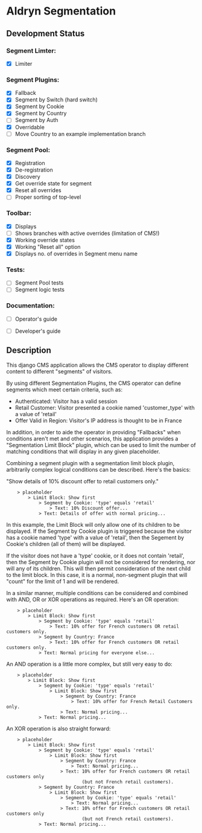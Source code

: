 Aldryn Segmentation
===================

Development Status
------------------

### Segment Limter:
- [x] Limiter

### Segment Plugins:
- [x] Fallback
- [x] Segment by Switch (hard switch)
- [x] Segment by Cookie
- [x] Segment by Country
- [ ] Segment by Auth
- [x] Overridable
- [ ] Move Country to an example implementation branch

### Segment Pool:
- [x] Registration
- [x] De-registration
- [x] Discovery
- [x] Get override state for segment
- [x] Reset all overrides
- [ ] Proper sorting of top-level

### Toolbar:
- [x] Displays
- [ ] Shows branches with active overrides (limitation of CMS!)
- [x] Working override states
- [x] Working "Reset all" option
- [x] Displays no. of overrides in Segment menu name

### Tests:
- [ ] Segment Pool tests
- [ ] Segment logic tests

### Documentation:
- [ ] Operator's guide
- [ ] Developer's guide


Description
-----------

This django CMS application allows the CMS operator to display different
content to different "segments" of visitors.

By using different Segmentation Plugins, the CMS operator can define segments
which meet certain criteria, such as:

* Authenticated: Visitor has a valid session
* Retail Customer: Visitor presented a cookie named 'customer_type' with a
  value of 'retail'
* Offer Valid in Region: Visitor's IP address is thought to be in France

In addition, in order to aide the operator in providing "Fallbacks" when
conditions aren't met and other scenarios, this application provides a
"Segmentation Limit Block" plugin, which can be used to limit the number of
matching conditions that will display in any given placeholder.

Combining a segment plugin with a segmentation limit block plugin, arbitrarily
complex logical conditions can be described. Here's the basics:

"Show details of 10% discount offer to retail customers only."

````
	> placeholder
		> Limit Block: Show first
			> Segment by Cookie: 'type' equals 'retail'
				> Text: 10% Discount offer...
			> Text: Details of offer with normal pricing...
````

In this example, the Limit Block will only allow one of its children to be
displayed. If the Segment by Cookie plugin is triggered because the visitor
has a cookie named 'type' with a value of 'retail', then the Segement by
Cookie's children (all of them) will be displayed.

If the visitor does not have a 'type' cookie, or it does not contain 'retail',
then the Segment by Cookie plugin will not be considered for rendering, nor
will any of its children. This will then permit consideration of the next
child to the limit block. In this case, it is a normal, non-segment plugin
that will "count" for the limit of 1 and will be rendered.

In a similar manner, multiple conditions can be considered and combined with
AND, OR or XOR operations as required. Here's an OR operation:

````
	> placeholder
		> Limit Block: Show first
			> Segment by Cookie: 'type' equals 'retail'
				> Text: 10% offer for French customers OR retail customers only.
			> Segment by Country: France
				> Text: 10% offer for French customers OR retail customers only.
			> Text: Normal pricing for everyone else...
````

An AND operation is a little more complex, but still very easy to do:

````
	> placeholder
		> Limit Block: Show first
			> Segment by Cookie: 'type' equals 'retail'
				> Limit Block: Show first
					> Segment by Country: France
						> Text: 10% offer for French Retail Customers only.
					> Text: Normal pricing...
			> Text: Normal pricing...
````

An XOR operation is also straight forward:

````
	> placeholder
		> Limit Block: Show first
			> Segment by Cookie: 'type' equals 'retail'
				> Limit Block: Show first
					> Segment by Country: France
						> Text: Normal pricing...
					> Text: 10% offer for French customers OR retail customers only
					        (but not French retail customers).
			> Segment by Country: France
				> Limit Block: Show first
					> Segment by Cookie: 'type' equals 'retail'
						> Text: Normal pricing...
					> Text: 10% offer for French customers OR retail customers only
					        (but not French retail customers).
			> Text: Normal pricing...
````
